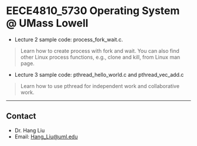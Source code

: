# EECE4810_5730 Operating System @ UMass Lowell

- Lecture 2 sample code: process_fork_wait.c.
> Learn how to create process with fork and wait. You can also find other Linux process functions, e.g., clone and kill, from Linux man page.

- Lecture 3 sample code: pthread_hello_world.c and pthread_vec_add.c
> Learn how to use pthread for independent work and collaborative work.

----
Contact
----
- Dr. Hang Liu
- Email: Hang_Liu@uml.edu
